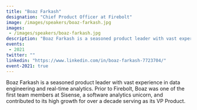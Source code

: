 ```yaml
---
title: "Boaz Farkash"
designation: "Chief Product Officer at Firebolt"
image: /images/speakers/boaz-farkash.jpg
images: 
 - /images/speakers/boaz-farkash.jpg
description: "Boaz Farkash is a seasoned product leader with vast experience in data engineering and real-time analytics."
events:
 - 2021
twitter: ""
linkedin: "https://www.linkedin.com/in/boaz-farkash-7723704/"
event-2021: true
---
```


Boaz Farkash is a seasoned product leader with vast experience in data engineering and real-time analytics. Prior to Firebolt, Boaz was one of the first team members at Sisense, a software analytics unicorn, and contributed to its high growth for over a decade serving as its VP Product. 
